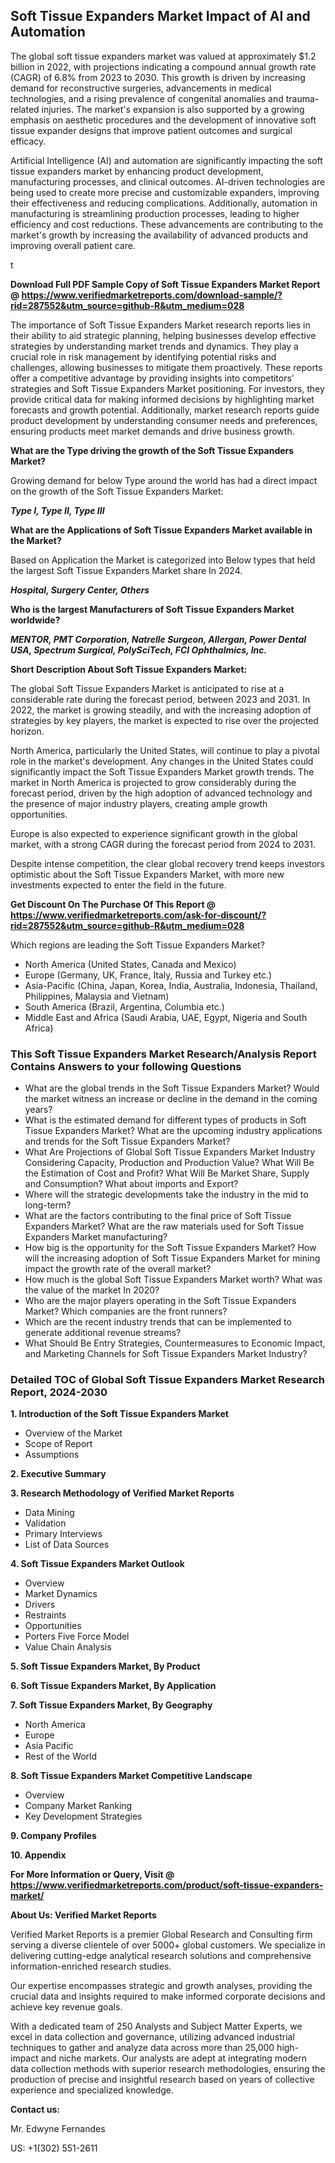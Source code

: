 <h2>Soft Tissue Expanders Market Impact of AI and Automation</h2><p>The global soft tissue expanders market was valued at approximately $1.2 billion in 2022, with projections indicating a compound annual growth rate (CAGR) of 6.8% from 2023 to 2030. This growth is driven by increasing demand for reconstructive surgeries, advancements in medical technologies, and a rising prevalence of congenital anomalies and trauma-related injuries. The market's expansion is also supported by a growing emphasis on aesthetic procedures and the development of innovative soft tissue expander designs that improve patient outcomes and surgical efficacy.</p><p>Artificial Intelligence (AI) and automation are significantly impacting the soft tissue expanders market by enhancing product development, manufacturing processes, and clinical outcomes. AI-driven technologies are being used to create more precise and customizable expanders, improving their effectiveness and reducing complications. Additionally, automation in manufacturing is streamlining production processes, leading to higher efficiency and cost reductions. These advancements are contributing to the market's growth by increasing the availability of advanced products and improving overall patient care.</p>t</p><p id="" class=""><strong>Download Full PDF Sample Copy of Soft Tissue Expanders Market Report @ <a href="https://www.verifiedmarketreports.com/download-sample/?rid=287552&utm_source=github-R&utm_medium=028" target="_blank">https://www.verifiedmarketreports.com/download-sample/?rid=287552&utm_source=github-R&utm_medium=028</a></strong></p><p>The importance of&nbsp;Soft Tissue Expanders Market research reports lies in their ability to aid strategic planning, helping businesses develop effective strategies by understanding market trends and dynamics. They play a crucial role in risk management by identifying potential risks and challenges, allowing businesses to mitigate them proactively. These reports offer a competitive advantage by providing insights into competitors' strategies and Soft Tissue Expanders Market positioning. For investors, they provide critical data for making informed decisions by highlighting market forecasts and growth potential. Additionally, market research reports guide product development by understanding consumer needs and preferences, ensuring products meet market demands and drive business growth.</p><p><strong>What are the&nbsp;Type driving the growth of the Soft Tissue Expanders Market?</strong></p><p id="" class="">Growing demand for below Type around the world has had a direct impact on the growth of the Soft Tissue Expanders Market:</p><em><strong>Type I, Type II, Type III</strong></em></p><strong>What are the&nbsp;Applications&nbsp;of Soft Tissue Expanders Market available in the Market?</strong></p><p id="" class="">Based on Application the Market is categorized into Below types that held the largest Soft Tissue Expanders Market share In 2024.</p><em><strong>Hospital, Surgery Center, Others</strong></em></p><strong>Who is the largest Manufacturers of Soft Tissue Expanders Market worldwide?</strong></p><p><em><strong>MENTOR, PMT Corporation, Natrelle Surgeon, Allergan, Power Dental USA, Spectrum Surgical, PolySciTech, FCI Ophthalmics, Inc.</strong></em></p><p id="" class=""><strong>Short Description About Soft Tissue Expanders Market:</strong></p><p>The global Soft Tissue Expanders Market is anticipated to rise at a considerable rate during the forecast period, between 2023 and 2031. In 2022, the market is growing steadily, and with the increasing adoption of strategies by key players, the market is expected to rise over the projected horizon.</p><p>North America, particularly the United States, will continue to play a pivotal role in the market's development. Any changes in the United States could significantly impact the Soft Tissue Expanders Market growth trends. The market in North America is projected to grow considerably during the forecast period, driven by the high adoption of advanced technology and the presence of major industry players, creating ample growth opportunities.</p><p>Europe is also expected to experience significant growth in the global market, with a strong CAGR during the forecast period from 2024 to 2031.</p><p>Despite intense competition, the clear global recovery trend keeps investors optimistic about the Soft Tissue Expanders Market, with more new investments expected to enter the field in the future.</p><p id="" class=""><strong>Get Discount On The Purchase Of This Report @ <a href="https://www.verifiedmarketreports.com/ask-for-discount/?rid=287552&utm_source=github-R&utm_medium=028" target="_blank">https://www.verifiedmarketreports.com/ask-for-discount/?rid=287552&utm_source=github-R&utm_medium=028</a></strong></p>Which regions are leading the Soft Tissue Expanders Market?</p><ul><li>North America (United States, Canada and Mexico)</li><li>Europe (Germany, UK, France, Italy, Russia and Turkey etc.)</li><li>Asia-Pacific (China, Japan, Korea, India, Australia, Indonesia, Thailand, Philippines, Malaysia and Vietnam)</li><li>South America (Brazil, Argentina, Columbia etc.)</li><li>Middle East and Africa (Saudi Arabia, UAE, Egypt, Nigeria and South Africa)</li></ul><h3 id="" class="">This Soft Tissue Expanders Market Research/Analysis Report Contains Answers to your following Questions</h3><ul><li>What are the global trends in the Soft Tissue Expanders Market? Would the market witness an increase or decline in the demand in the coming years?</li><li>What is the estimated demand for different types of products in Soft Tissue Expanders Market? What are the upcoming industry applications and trends for the Soft Tissue Expanders Market?</li><li>What Are Projections of Global Soft Tissue Expanders Market Industry Considering Capacity, Production and Production Value? What Will Be the Estimation of Cost and Profit? What Will Be Market Share, Supply and Consumption? What about imports and Export?</li><li>Where will the strategic developments take the industry in the mid to long-term?</li><li>What are the factors contributing to the final price of Soft Tissue Expanders Market? What are the raw materials used for Soft Tissue Expanders Market manufacturing?</li><li>How big is the opportunity for the Soft Tissue Expanders Market? How will the increasing adoption of Soft Tissue Expanders Market for mining impact the growth rate of the overall market?</li><li>How much is the global Soft Tissue Expanders Market worth? What was the value of the market In 2020?</li><li>Who are the major players operating in the Soft Tissue Expanders Market? Which companies are the front runners?</li><li>Which are the recent industry trends that can be implemented to generate additional revenue streams?</li><li>What Should Be Entry Strategies, Countermeasures to Economic Impact, and Marketing Channels for Soft Tissue Expanders Market Industry?</li></ul><h3 id="" class="">Detailed TOC of Global Soft Tissue Expanders Market Research Report, 2024-2030</h3><p id="" class=""><strong>1. Introduction of the Soft Tissue Expanders Market</strong></p><ul><li>Overview of the Market</li><li>Scope of Report</li><li>Assumptions</li></ul><p id="" class=""><strong>2. Executive Summary</strong></p><p id="" class=""><strong>3. Research Methodology of Verified Market Reports</strong></p><ul><li>Data Mining</li><li>Validation</li><li>Primary Interviews</li><li>List of Data Sources</li></ul><p id="" class=""><strong>4. Soft Tissue Expanders Market Outlook</strong></p><ul><li>Overview</li><li>Market Dynamics</li><li>Drivers</li><li>Restraints</li><li>Opportunities</li><li>Porters Five Force Model</li><li>Value Chain Analysis</li></ul><p id="" class=""><strong>5. Soft Tissue Expanders Market, By Product</strong></p><p id="" class=""><strong>6. Soft Tissue Expanders Market, By Application</strong></p><p id="" class=""><strong>7. Soft Tissue Expanders Market, By Geography</strong></p><ul><li>North America</li><li>Europe</li><li>Asia Pacific</li><li>Rest of the World</li></ul><p id="" class=""><strong>8. Soft Tissue Expanders Market Competitive Landscape</strong></p><ul><li>Overview</li><li>Company Market Ranking</li><li>Key Development Strategies</li></ul><p id="" class=""><strong>9. Company Profiles</strong></p><p id="" class=""><strong>10. Appendix</strong></p><p id="" class=""><strong>For More Information or Query, Visit @ <a href="https://www.verifiedmarketreports.com/product/soft-tissue-expanders-market/" target="_blank">https://www.verifiedmarketreports.com/product/soft-tissue-expanders-market/</a></strong></p><p id="" class=""><strong>About Us: Verified Market Reports</strong></p><p id="" class="">Verified Market Reports is a premier Global Research and Consulting firm serving a diverse clientele of over 5000+ global customers. We specialize in delivering cutting-edge analytical research solutions and comprehensive information-enriched research studies.</p><p id="" class="">Our expertise encompasses strategic and growth analyses, providing the crucial data and insights required to make informed corporate decisions and achieve key revenue goals.</p><p id="" class="">With a dedicated team of 250 Analysts and Subject Matter Experts, we excel in data collection and governance, utilizing advanced industrial techniques to gather and analyze data across more than 25,000 high-impact and niche markets. Our analysts are adept at integrating modern data collection methods with superior research methodologies, ensuring the production of precise and insightful research based on years of collective experience and specialized knowledge.</p><p id="" class=""><strong>Contact us:</strong></p><p id="" class="">Mr. Edwyne Fernandes</p><p id="" class="">US: +1(302) 551-2611</p>